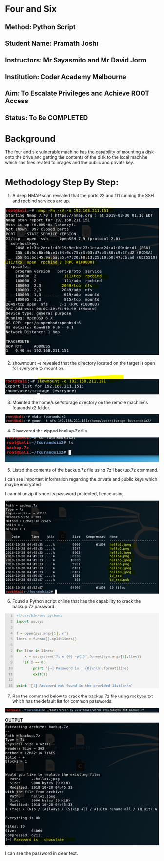#  Four and Six 
## Method: **Python Script**
## Student Name: **Pramath Joshi**
## Instructors: **Mr Sayasmito and Mr David Jorm**
## Institution: **Coder Academy Melbourne**
## Aim: To Escalate Privileges and Achieve ROOT Access
## Status: **To Be COMPLETED**

# Background

The four and six vulnerable machine has the capability of mounting a disk onto the drive and getting the contents of the disk to the local machine which has files related to images and the public and private key. 

# Methodology Step By Step:

1. A deep NMAP scan revealed that the ports 22 and 111 running the SSH and rpcbind services are up. 

![nmapfourandsix.png](./Images/nmapfourandsix.png)

2. showmount -e revealed that the directory located on the target is open for everyone to mount on.

![showmount-e.png](./Images/showmount-e.png)

3. Mounted the home/user/storage directory on the remote machine's fourandsix2 folder. 

![mountedhome.png](./Images/mountedhome.png)

4. Discovered the zipped backup.7z file 

![homeuserfour.png](./Images/homeuserfour.png)


5. Listed the contents of the backup.7z file using 7z l backup.7z command. 

I can see important information regarding the private and public keys which maybe encrypted.

I cannot unzip it since its password protected, hence using 

![backup.7zfourandsix.png](./Images/backup.7zfourandsix.png)

6. Found a Python script online that has the capability to crack the backup.7z password.

![pythonscript.png](./Images/pythonscript.png)

7. Ran the command below to crack the backup.7z file using rockyou.txt which has the default list for common passwords.

![bruteforcer.png](./Images/bruteforcer.png)

**OUTPUT**
![outputfour.png](./Images/outputfour.png)

I can see the password in clear text.





